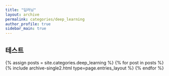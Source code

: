 ```yaml
---
title: "딥러닝"
layout: archive
permalink: categories/deep_learning
author_profile: true
sidebar_main: true
---
```


## 테스트

{% assign posts = site.categories.deep_learning %}
{% for post in posts %} {% include archive-single2.html type=page.entries_layout %} {% endfor %}